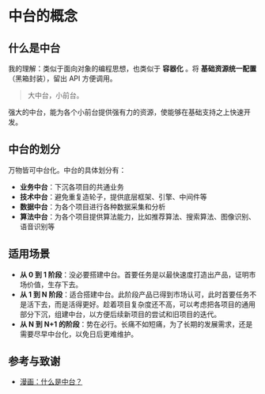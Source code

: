 # 中台的概念

## 什么是中台

我的理解：类似于面向对象的编程思想，也类似于 **容器化** 。将 **基础资源统一配置**（黑箱封装），留出 API 方便调用。

> 大中台，小前台。

强大的中台，能为各个小前台提供强有力的资源，使能够在基础支持之上快速开发。

## 中台的划分

万物皆可中台化。中台的具体划分有：

* **业务中台**：下沉各项目的共通业务
* **技术中台**：避免重复造轮子，提供底层框架、引擎、中间件等
* **数据中台**：为各个项目进行各种数据采集和分析
* **算法中台**：为各个项目提供算法能力，比如推荐算法、搜索算法、图像识别、语音识别等

## 适用场景

* **从 0 到 1 阶段**：没必要搭建中台。首要任务是以最快速度打造出产品，证明市场价值，生存下去。
* **从 1 到 N 阶段**：适合搭建中台。此阶段产品已得到市场认可，此时首要任务不是活下去，而是活得更好。趁着项目复杂度还不高，可以考虑把各项目的通用部分下沉，组建中台，以方便后续新项目的尝试和旧项目的迭代。
*  **从 N 到 N+1 的阶段**：势在必行。长痛不如短痛，为了长期的发展需求，还是需要尽早中台化，以免日后更难维护。

## 参考与致谢

* [漫画：什么是中台？](https://mp.weixin.qq.com/s?__biz=MzA5MzUwOTY4NQ==&mid=2247485111&idx=1&sn=1b81776a787e10542b007f9875caa300&chksm=905d87eda72a0efb8300bf7e830eb09feb3e9a04093c581a3a6270a0c452ec1e48ae5537675a&mpshare=1&scene=1&srcid=&sharer_sharetime=1570670452048&sharer_sh)
